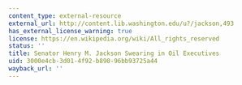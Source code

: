 ```yaml
---
content_type: external-resource
external_url: http://content.lib.washington.edu/u?/jackson,493
has_external_license_warning: true
license: https://en.wikipedia.org/wiki/All_rights_reserved
status: ''
title: Senator Henry M. Jackson Swearing in Oil Executives
uid: 3000e4cb-3d01-4f92-b890-96bb93725a44
wayback_url: ''
---
```

